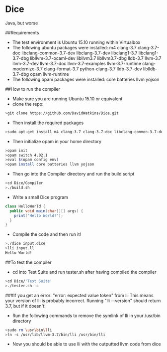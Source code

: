 # Dice
Java, but worse

##Requirements
- The test environment is Ubuntu 15.10 running within Virtualbox
- The following ubuntu packages were installed:
  m4 clang-3.7 clang-3.7-doc libclang-common-3.7-dev libclang-3.7-dev libclang1-3.7 libclang1-3.7-dbg libllvm-3.7-ocaml-dev libllvm3.7 libllvm3.7-dbg lldb-3.7 llvm-3.7 llvm-3.7-dev llvm-3.7-doc llvm-3.7-examples llvm-3.7-runtime clang-modernize-3.7 clang-format-3.7 python-clang-3.7 lldb-3.7-dev liblldb-3.7-dbg opam llvm-runtime
- The following opam packages were installed:
  core batteries llvm yojson


##How to run the compiler
- Make sure you are running Ubuntu 15.10 or equivalent
- clone the repo:
```bash
>git clone https://github.com/DavidWatkins/Dice.git
```
- Then install the required packages
```bash
>sudo apt-get install m4 clang-3.7 clang-3.7-doc libclang-common-3.7-dev libclang-3.7-dev libclang1-3.7 libclang1-3.7-dbg libllvm-3.7-ocaml-dev libllvm3.7 libllvm3.7-dbg lldb-3.7 llvm-3.7 llvm-3.7-dev llvm-3.7-doc llvm-3.7-examples llvm-3.7-runtime clang-modernize-3.7 clang-format-3.7 python-clang-3.7 lldb-3.7-dev liblldb-3.7-dbg opam llvm-runtime
```
- Then initialize opam in your home directory
```bash
>opam init
>opam switch 4.02.1
>eval $(opam config env)
>opam install core batteries llvm yojson
```
- Then go into the Compiler directory and run the build script
```bash
>cd Dice/Compiler
>./build.sh
```

- Write a small Dice program
```java
class HelloWorld {
  public void main(char[][] args) {
    print("Hello World!");
  }
}
```

- Compile the code and then run it!
```bash
>./dice input.dice
>lli input.ll
Hello World!
```

##To test the compiler
- cd into Test Suite and run tester.sh after having compiled the compiler
```bash
>cd Dice/'Test Suite'
>./tester.sh -c
```

###If you get an error: "error: expected value token" from lli
This means your version of lli is probably incorrect. Running "lli --version" should return 3.7, but if it doesn't:
- Run the following commands to remove the symlink of lli in your /usr/bin directory
```bash
>sudo rm \usr\bin\lli
>ln -s /usr/lib/llvm-3.7/bin/lli /usr/bin/lli
```
- Now you should be able to use lli with the outputted llvm code from dice

